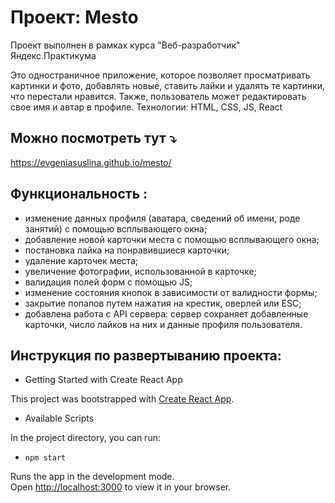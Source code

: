 # Проект: Mesto

Проект выполнен в рамках курса "Веб-разработчик" Яндекс.Практикума

Это одностраничное приложение, которое позволяет просматривать картинки и фото, добавлять новые, ставить лайки и удалять те картинки, что перестали нравится. Также, пользователь может редактировать свое имя и автар в профиле. Технологии: HTML, CSS, JS, React

## Можно посмотреть тут :arrow_heading_down:
https://evgeniasuslina.github.io/mesto/

## Функциональность :
* изменение данных профиля (аватара, сведений об имени, роде занятий) с помощью всплывающего окна;
* добавление новой карточки места с помощью всплывающего окна;
* постановка лайка на понравившиеся карточки;
* удаление карточек места;
* увеличение фотографии, использованной в карточке;
* валидация полей форм с помощью JS;
* изменение состояния кнопок в зависимости от валидности формы;
* закрытие попапов путем нажатия на крестик, оверлей или ESC;
* добавлена работа с API сервера: сервер сохраняет добавленные карточки, число лайков на них и данные профиля пользователя.


## Инструкция по развертыванию проекта:

* Getting Started with Create React App

This project was bootstrapped with [Create React App](https://github.com/facebook/create-react-app).

* Available Scripts

In the project directory, you can run:

* `npm start`

Runs the app in the development mode.\
Open [http://localhost:3000](http://localhost:3000) to view it in your browser.
